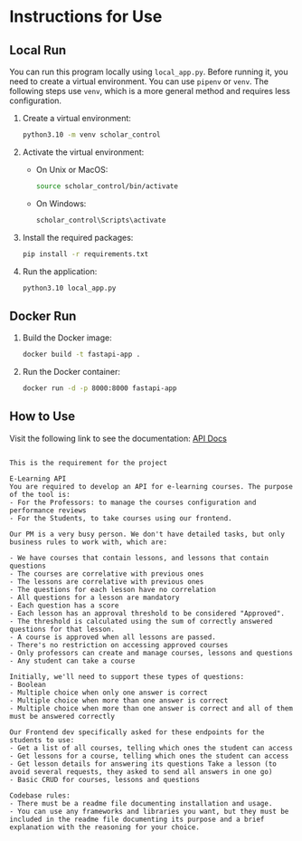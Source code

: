 # Instructions for Use

## Local Run
You can run this program locally using `local_app.py`. Before running it, you need to create a virtual environment. You can use `pipenv` or `venv`. The following steps use `venv`, which is a more general method and requires less configuration.

1. Create a virtual environment:
    ```sh
    python3.10 -m venv scholar_control
    ```

2. Activate the virtual environment:
    - On Unix or MacOS:
      ```sh
      source scholar_control/bin/activate
      ```
    - On Windows:
      ```sh
      scholar_control\Scripts\activate
      ```

3. Install the required packages:
    ```sh
    pip install -r requirements.txt
    ```

4. Run the application:
    ```sh
    python3.10 local_app.py
    ```

## Docker Run
1. Build the Docker image:
    ```sh
    docker build -t fastapi-app .
    ```

2. Run the Docker container:
    ```sh
    docker run -d -p 8000:8000 fastapi-app
    ```

## How to Use

Visit the following link to see the documentation: [API Docs](http://127.0.0.1:8000/api/v1/scholar_control/docs)
```

This is the requirement for the project

E-Learning API
You are required to develop an API for e-learning courses. The purpose of the tool is:
- For the Professors: to manage the courses configuration and performance reviews
- For the Students, to take courses using our frontend.

Our PM is a very busy person. We don't have detailed tasks, but only business rules to work with, which are:

- We have courses that contain lessons, and lessons that contain questions
- The courses are correlative with previous ones
- The lessons are correlative with previous ones
- The questions for each lesson have no correlation
- All questions for a lesson are mandatory
- Each question has a score
- Each lesson has an approval threshold to be considered "Approved".
- The threshold is calculated using the sum of correctly answered questions for that lesson.
- A course is approved when all lessons are passed.
- There's no restriction on accessing approved courses
- Only professors can create and manage courses, lessons and questions
- Any student can take a course

Initially, we'll need to support these types of questions:
- Boolean
- Multiple choice when only one answer is correct
- Multiple choice when more than one answer is correct
- Multiple choice when more than one answer is correct and all of them must be answered correctly

Our Frontend dev specifically asked for these endpoints for the students to use:
- Get a list of all courses, telling which ones the student can access
- Get lessons for a course, telling which ones the student can access
- Get lesson details for answering its questions Take a lesson (to avoid several requests, they asked to send all answers in one go)
- Basic CRUD for courses, lessons and questions

Codebase rules:
- There must be a readme file documenting installation and usage.
- You can use any frameworks and libraries you want, but they must be included in the readme file documenting its purpose and a brief explanation with the reasoning for your choice.
